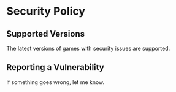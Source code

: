# Security Policy

## Supported Versions

The latest versions of games with security issues are supported.

## Reporting a Vulnerability

If something goes wrong, let me know.
